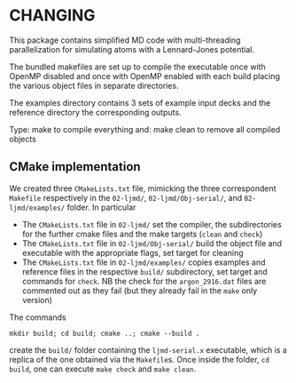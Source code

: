 # CHANGING


This package contains simplified MD code with multi-threading
parallelization for simulating atoms with a Lennard-Jones potential.

The bundled makefiles are set up to compile the executable once
with OpenMP disabled and once with OpenMP enabled with each build
placing the various object files in separate directories.

The examples directory contains 3 sets of example input decks
and the reference directory the corresponding outputs.

Type: make
to compile everything and: make clean
to remove all compiled objects

## CMake implementation
We created three `CMakeLists.txt` file, mimicking the three correspondent `Makefile` respectively in the `02-ljmd/`, `02-ljmd/Obj-serial/`, and `02-ljmd/examples/` folder. In particular

+ The `CMakeLists.txt` file in `02-ljmd/` set the compiler, the subdirectories for the further cmake files and the make targets (`clean` and `check`)
+ The `CMakeLists.txt` file in `02-ljmd/Obj-serial/` build the object file and executable with the appropriate flags, set target for cleaning 
+ The `CMakeLists.txt` file in `02-ljmd/examples/` copies examples and reference files in the respective `build/` subdirectory, set target and commands for `check`. NB the check for the `argon_2916.dat` files are commented out as they fail (but they already fail in the `make` only version)

The commands

    mkdir build; cd build; cmake ..; cmake --build .

create the `build/` folder containing the `ljmd-serial.x` executable, which is a replica of the one obtained via the `Makefile`s. Once inside the folder, `cd build`, one can execute `make check` and `make clean`.

